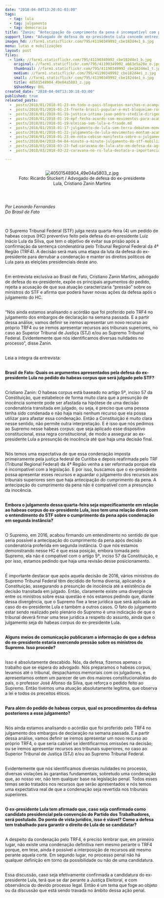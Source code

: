 ```yaml
---
date: "2018-04-04T13:20:01-03:00"
tags:
  - tag: lula
  - tag: julgamento
  - tag: democracia
title: "Zanin: “Antecipação do cumprimento da pena é incompatível com presunção da inocência\"\n"
support_line: "Advogado de defesa do ex-presidente Lula concede entrevista exclusiva ao BdF sobre o julgamento de habeas corpus no STF\n"
images_hd: //farm1.staticflickr.com/795/41190349992_cbe182d4e1_b.jpg
menu: lutas e mobilizações
layout: post
files:
  - link: //farm1.staticflickr.com/795/41190349992_cbe182d4e1_b.jpg
    original: //farm1.staticflickr.com/795/41190349992_a663e5a20e_o.jpg
    thumbnail: //farm1.staticflickr.com/795/41190349992_cbe182d4e1_t.jpg
    medium: //farm1.staticflickr.com/795/41190349992_cbe182d4e1_z.jpg
    small: //farm1.staticflickr.com/795/41190349992_cbe182d4e1_n.jpg
    title: 40501548904_49e04a5803_z.jpg
    $$hashKey: 0XL
created_date: "2018-04-04T13:30:18-03:00"
published: true
releated_posts:
  - _posts/2018/01/2018-01-23-em-todo-o-pais-bloqueios-marchas-e-acampamentos-iniciam-vigilia-pela-democracia.md
  - _posts/2018/01/2018-01-23-frente-brasil-popular-e-mst-bloqueiam-rodovias-em-pernambuco-em-vigilia-por-lula.md
  - _posts/2018/01/2018-01-19-justica-intima-joao-pedro-stedile-dirigente-do-mst-por-manifestacao-em-porto-alegre.md
  - _posts/2018/01/2018-01-19-mpf-fecha-acordo-com-movimentos-para-acampamento-em-apoio-a-lula-em-porto-alegre.md
  - _posts/2018/01/2018-01-19-eleicao-sem-lula-e-fraude.md
  - _posts/2018/01/2018-01-17-julgamento-de-lula-sem-terra-debatem-momento-politico-e-preparam-mobilizacoes-em-porto-alegre.md
  - _posts/2018/01/2018-01-22-julgamento-de-lula-movimentos-montam-acampamento-em-porto-alegre-e-anunciam-atos-em-sao-paulo-e-nas-principais-cidades-do-pais.md
  - _posts/2018/01/2018-01-23-em-nota-cebise-manifesta-sobre-o-julgamento-de-lula.md
  - _posts/2018/04/2018-04-04-minuto-a-minuto-julgamento-do-stf-mobiliza-populacao-em-defesa-de-lula-e-democracia.md
  - _posts/2018/03/2018-03-23-fwd-caravana-de-lula-ato-em-defesa-da-agricultura-familiar-e-da-reforma-agraria-mobiliza-multidao-no-rs.md
  - _posts/2018/03/2018-03-22-caravana-no-rs-lula-destaca-a-importancia-da-educacao-para-o-desenvolvimento-do-pais.md

---
```

<div style="text-align:center">
<figure class="image" style="display:inline-block"><img alt="40501548904_49e04a5803_z.jpg" src="//farm1.staticflickr.com/795/41190349992_cbe182d4e1_b.jpg" />
<figcaption>Foto: Ricardo Stuckert / Advogado de defesa do ex-presidente Lula, Cristiano Zanin Martins</figcaption>
</figure>
</div>

<p>&nbsp;</p>

<p><em>Por Leonardo Fernandes<br />
Do Brasil de Fato</em></p>

<p>&nbsp;</p>

<p>O Supremo Tribunal Federal (STF) julga nesta quarta-feira (4) um pedido de habeas corpus (HC) preventivo feito pela defesa do ex-presidente Luiz In&aacute;cio Lula da Silva, que tem o objetivo de evitar sua pris&atilde;o ap&oacute;s a confirma&ccedil;&atilde;o da senten&ccedil;a condenat&oacute;ria pelo Tribunal Regional Federal da 4&ordf; Regi&atilde;o (TRF4). A decis&atilde;o ser&aacute; mais uma etapa da luta da defesa do ex-presidente para derrubar a condena&ccedil;&atilde;o e manter os direitos pol&iacute;ticos de Lula para as elei&ccedil;&otilde;es presidenciais deste ano.</p>

<p><br />
Em entrevista exclusiva ao Brasil de Fato, Cristiano Zanin Martins, advogado de defesa do ex-presidente, exp&otilde;e os principais argumentos do pedido, rejeita a acusa&ccedil;&atilde;o de que sua atua&ccedil;&atilde;o caracterizaria &ldquo;press&atilde;o&rdquo; sobre os ministros do STF e afirma que poder&aacute; haver novas a&ccedil;&otilde;es da defesa ap&oacute;s o julgamento do HC.</p>

<p><br />
&ldquo;N&oacute;s ainda estamos analisando o ac&oacute;rd&atilde;o que foi proferido pelo TRF4 no julgamento dos embargos de declara&ccedil;&atilde;o na semana passada. E a partir dessa an&aacute;lise, vamos definir se iremos apresentar um novo recurso ao pr&oacute;prio TRF4 ou se iremos apresentar recursos aos tribunais superiores, no caso ao Superior Tribunal de Justi&ccedil;a (STJ) e/ou ao Supremo Tribunal Federal. Evidentemente que n&oacute;s identificamos diversas nulidades no processo&rdquo;, disse Zanin.</p>

<p><br />
Leia a &iacute;ntegra da entrevista:</p>

<p><br />
<strong>Brasil de Fato: Quais os argumentos apresentados pela defesa do ex-presidente Lula no pedido do habeas corpus que ser&aacute; julgado pelo STF?</strong></p>

<p><br />
Cristiano Zanin: O habeas corpus est&aacute; baseado no artigo 5&ordm;, inciso 57 da Constitui&ccedil;&atilde;o, que estabelece de forma muito clara que a presun&ccedil;&atilde;o de inoc&ecirc;ncia somente pode ser afastada na hip&oacute;tese de uma decis&atilde;o condenat&oacute;ria transitada em julgado, ou seja, &eacute; preciso que uma pessoa tenha sido condenada e n&atilde;o haja mais nenhum recurso que ela possa utilizar para afastar essa condena&ccedil;&atilde;o. Ent&atilde;o a Constitui&ccedil;&atilde;o &eacute; muito clara nesse sentido, n&atilde;o permite outra interpreta&ccedil;&atilde;o. E &eacute; isso que n&oacute;s pedimos ao Supremo nesse habeas corpus: que seja aplicado esse dispositivo constitucional, essa regra constitucional, de modo a assegurar ao ex-presidente Lula a presun&ccedil;&atilde;o de inoc&ecirc;ncia at&eacute; que haja uma decis&atilde;o final.</p>

<p><br />
N&oacute;s temos uma expectativa de que essa condena&ccedil;&atilde;o imposta primeiramente pela justi&ccedil;a federal de Curitiba e depois reafirmada pelo TRF (Tribunal Regional Federal) da 4&ordf; Regi&atilde;o venha a ser reformada porque ela &eacute; incompat&iacute;vel com a legisla&ccedil;&atilde;o. E por isso, buscamos que o ex-presidente possa apresentar esses recursos e aguardar o julgamento dos recursos aos tribunais superiores sem que haja antecipa&ccedil;&atilde;o do cumprimento da pena. A antecipa&ccedil;&atilde;o do cumprimento da pena n&atilde;o &eacute; compat&iacute;vel com a presun&ccedil;&atilde;o da inoc&ecirc;ncia.</p>

<p><br />
<strong>Embora o julgamento dessa quarta-feira seja especificamente em rela&ccedil;&atilde;o ao habeas corpus do ex-presidente Lula, isso tem uma rela&ccedil;&atilde;o direta com o entendimento do STF sobre o cumprimento da pena ap&oacute;s condena&ccedil;&atilde;o em segunda inst&acirc;ncia?</strong></p>

<p><br />
O Supremo, em 2016, acabou firmando um entendimento no sentido de que seria poss&iacute;vel a antecipa&ccedil;&atilde;o do cumprimento da pena ap&oacute;s decis&atilde;o condenat&oacute;ria proferida em segunda inst&acirc;ncia. O que n&oacute;s estamos demonstrando nesse HC &eacute; que essa posi&ccedil;&atilde;o, embora tomada pelo Supremo, ela n&atilde;o &eacute; compat&iacute;vel com o artigo 5&ordm;, inciso 57 da Constitui&ccedil;&atilde;o, e por isso, estamos pedindo que haja uma revis&atilde;o desse posicionamento.</p>

<p><br />
&Eacute; importante destacar que ap&oacute;s aquela decis&atilde;o de 2016, v&aacute;rios ministros do Supremo Tribunal Federal t&ecirc;m decidido de forma diversa, aplicando a Constitui&ccedil;&atilde;o, assegurando a presun&ccedil;&atilde;o de inoc&ecirc;ncia at&eacute; a exist&ecirc;ncia de decis&atilde;o transitada em julgado. Ent&atilde;o, claramente existe uma diverg&ecirc;ncia entre os ministros sobre essa quest&atilde;o e n&oacute;s estamos pedindo que, diante dessa diverg&ecirc;ncia, que o Supremo fixe a tese jur&iacute;dica que ser&aacute; aplicada ao caso do ex-presidente Lula e tamb&eacute;m a outros casos. O fato do julgamento estar sendo realizado pelo plen&aacute;rio do Supremo &eacute; uma indica&ccedil;&atilde;o de que o tribunal dever&aacute; firmar uma tese jur&iacute;dica a respeito do assunto, ainda que o julgamento seja do habeas corpus do ex-presidente Lula.</p>

<p><br />
<strong>Alguns meios de comunica&ccedil;&atilde;o publicaram a informa&ccedil;&atilde;o de que a defesa do ex-presidente estaria exercendo press&atilde;o sobre os ministros do Supremo. Isso procede?</strong></p>

<p><br />
Isso &eacute; absolutamente descabido. N&oacute;s, da defesa, fizemos apenas o trabalho que se espera do advogado. N&oacute;s preparamos o habeas corpus, levamos at&eacute; o tribunal, despachamos memoriais com os julgadores, e apresentamos ontem um parecer de um dos maiores constitucionalistas do pa&iacute;s, o professor Jos&eacute; Afonso da Silva, que refor&ccedil;a o pedido feito ao Supremo. Ent&atilde;o tivemos uma atua&ccedil;&atilde;o absolutamente leg&iacute;tima, que observa a lei e todos os preceitos &eacute;ticos.</p>

<p><br />
<strong>Para al&eacute;m do pedido de habeas corpus, qual os procedimentos da defesa posteriores a esse julgamento?</strong></p>

<p><br />
N&oacute;s ainda estamos analisando o ac&oacute;rd&atilde;o que foi proferido pelo TRF4 no julgamento dos embargos de declara&ccedil;&atilde;o na semana passada. E a partir dessa an&aacute;lise, vamos definir se iremos apresentar um novo recurso ao pr&oacute;prio TRF4, o que seria cab&iacute;vel se identificarmos omiss&otilde;es na decis&atilde;o; ou se iremos apresentar recursos aos tribunais superiores, no caso ao Superior Tribunal de Justi&ccedil;a (STJ) e/ou ao Supremo Tribunal Federal.</p>

<p><br />
Evidentemente que n&oacute;s identificamos diversas nulidades no processo, diversas viola&ccedil;&otilde;es &agrave;s garantias fundamentais, sobretudo uma condena&ccedil;&atilde;o que, ao nosso ver, n&atilde;o tem qualquer base na legisla&ccedil;&atilde;o penal. Todos esses temas ser&atilde;o tratados nos recursos que ser&atilde;o apresentados e n&oacute;s temos uma expectativa real de que a condena&ccedil;&atilde;o seja revertida nos tribunais superiores.</p>

<p><br />
<strong>O ex-presidente Lula tem afirmado que, caso seja confirmado como candidato presidencial pela conven&ccedil;&atilde;o do Partido dos Trabalhadores, ser&aacute; postulado. Do ponto de vista jur&iacute;dico, isso &eacute; vi&aacute;vel? Como a defesa tem trabalhado para garantir o direito de Lula de se candidatar?</strong></p>

<p><br />
A despeito da condena&ccedil;&atilde;o pelo TRF4, &eacute; preciso lembrar que, em primeiro lugar, n&atilde;o existe uma condena&ccedil;&atilde;o definitiva nem mesmo perante o TRF4 porque, em tese, ainda &eacute; poss&iacute;vel a interposi&ccedil;&atilde;o de recursos at&eacute; mesmo perante aquela corte. Em segundo lugar, no processo penal n&atilde;o h&aacute; qualquer defini&ccedil;&atilde;o em torno da possibilidade ou n&atilde;o de uma candidatura.</p>

<p><br />
Essa discuss&atilde;o, caso seja efetivamente confirmada a candidatura do ex-presidente Lula, ter&aacute; que se dar perante a Justi&ccedil;a Eleitoral, e com observ&acirc;ncia do devido processo legal. Ent&atilde;o &eacute; um tema que foge ao objeto ou da discuss&atilde;o que est&aacute; sendo travada no &acirc;mbito dessa a&ccedil;&atilde;o penal.</p>
